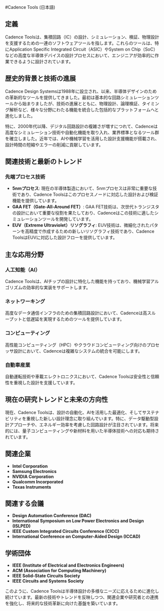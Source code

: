 #Cadence Tools (日本語)

## 定義
Cadence Toolsは、集積回路（IC）の設計、シミュレーション、検証、物理設計を支援するための一連のソフトウェアツールを指します。これらのツールは、特にApplication Specific Integrated Circuit（ASIC）やSystem on Chip（SoC）などの高度な半導体デバイスの設計プロセスにおいて、エンジニアが効率的に作業できるように設計されています。

## 歴史的背景と技術の進展
Cadence Design Systemsは1988年に設立され、以来、半導体デザインのための革新的なツールを提供してきました。最初は基本的な回路シミュレーションツールから始まりましたが、技術の進展とともに、物理設計、論理検証、タイミング解析など、様々な分野にわたる機能を統合した包括的なプラットフォームへと進化しました。

特に、2000年代以降、デジタル回路設計の複雑さが増すにつれて、Cadenceは高度なシミュレーション技術や自動化機能を取り入れ、業界標準となるツール群を確立しました。近年では、AIや機械学習を活用した設計支援機能が搭載され、設計時間の短縮やエラーの削減に貢献しています。

## 関連技術と最新のトレンド
### 先端プロセス技術
- **5nmプロセス**: 現在の半導体製造において、5nmプロセスは非常に重要な技術であり、Cadence Toolsはこのプロセスノードに対応した設計および検証機能を提供しています。
- **GAA FET（Gate-All-Around FET）**: GAA FET技術は、次世代トランジスタの設計において重要な役割を果たしており、Cadenceはこの技術に適したシミュレーションツールを開発しています。
- **EUV（Extreme Ultraviolet）リソグラフィ**: EUV技術は、微細化されたパターンを高精度で作成するための新しいリソグラフィ技術であり、Cadence ToolsはEUVに対応した設計フローを提供しています。

## 主な応用分野
### 人工知能（AI）
Cadence Toolsは、AIチップの設計に特化した機能を持っており、機械学習アルゴリズムの効率的な実装をサポートします。

### ネットワーキング
高度なデータ通信インフラのための集積回路設計において、Cadenceは高スループットと低遅延を実現するためのツールを提供しています。

### コンピューティング
高性能コンピューティング（HPC）やクラウドコンピューティング向けのプロセッサ設計において、Cadenceは複雑なシステムの統合を可能にします。

### 自動車産業
自動運転技術や車載エレクトロニクスにおいて、Cadence Toolsは安全性と信頼性を重視した設計を支援しています。

## 現在の研究トレンドと未来の方向性
現在、Cadence Toolsは、設計の自動化、AIを活用した最適化、そしてサステナビリティを重視した新しい設計理念に取り組んでいます。特に、データ駆動型設計アプローチや、エネルギー効率を考慮した回路設計が注目されています。将来的には、量子コンピューティングや新材料を用いた半導体技術への対応も期待されています。

## 関連企業
- **Intel Corporation**
- **Samsung Electronics**
- **NVIDIA Corporation**
- **Qualcomm Incorporated**
- **Texas Instruments**

## 関連する会議
- **Design Automation Conference (DAC)**
- **International Symposium on Low Power Electronics and Design (ISLPED)**
- **IEEE Custom Integrated Circuits Conference (CICC)**
- **International Conference on Computer-Aided Design (ICCAD)**

## 学術団体
- **IEEE (Institute of Electrical and Electronics Engineers)**
- **ACM (Association for Computing Machinery)**
- **IEEE Solid-State Circuits Society**
- **IEEE Circuits and Systems Society**

このように、Cadence Toolsは半導体設計の多様なニーズに応えるために進化し続けています。最新の技術やトレンドを反映しつつ、関連企業や研究者との連携を強化し、将来的な技術革新に向けた基盤を築いています。